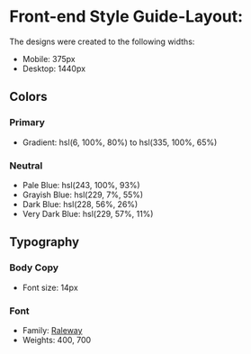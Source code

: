 # Front-end Style Guide-Layout:
The designs were created to the following widths:
- Mobile: 375px
- Desktop: 1440px

## Colors
### Primary
- Gradient: hsl(6, 100%, 80%) to hsl(335, 100%, 65%)

### Neutral
- Pale Blue: hsl(243, 100%, 93%)
- Grayish Blue: hsl(229, 7%, 55%)
- Dark Blue: hsl(228, 56%, 26%)
- Very Dark Blue: hsl(229, 57%, 11%)

## Typography
### Body Copy
- Font size: 14px

### Font
- Family: [Raleway](https://fonts.google.com/specimen/Raleway)
- Weights: 400, 700
